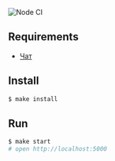![Node CI](https://github.com/gorushkin/frontend-project-lvl4/workflows/Node%20CI/badge.svg)
## Requirements

* [Чат](https://polar-thicket-77600.herokuapp.com/)

## Install

```sh
$ make install
```

## Run

```sh
$ make start
# open http://localhost:5000
```
